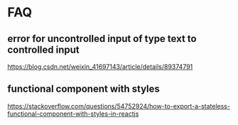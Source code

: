 # FAQ
## error for uncontrolled input of type text to controlled input 
https://blog.csdn.net/weixin_41697143/article/details/89374791
## functional component with styles
https://stackoverflow.com/questions/54752924/how-to-export-a-stateless-functional-component-with-styles-in-reactjs